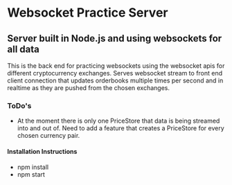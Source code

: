 # Websocket Practice Server
<!-- ![screenshot](https://raw.githubusercontent.com/brandonhenning/whatsappening-server/master/screenshots/Screen%20Shot%202018-07-10%20at%2010.15.24%20AM.png) -->

## Server built in Node.js and using websockets for all data
This is the back end for practicing websockets using the websocket apis for different cryptocurrency exchanges. Serves websocket stream to front end client connection that updates orderbooks multiple times per second and in realtime as they are pushed from the chosen exchanges.

### ToDo's
- At the moment there is only one PriceStore that data is being streamed into and out of. Need to add a feature that creates a PriceStore for every chosen currency pair. 

#### Installation Instructions
- npm install 
- npm start
